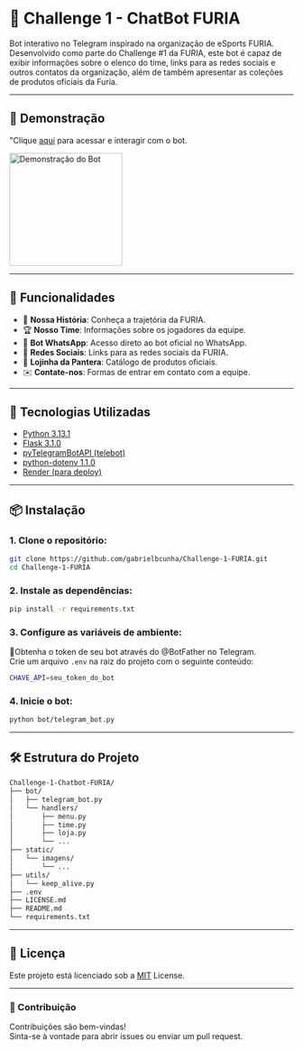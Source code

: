 # 🐾 Challenge 1 - ChatBot FURIA

Bot interativo no Telegram inspirado na organização de eSports FURIA. Desenvolvido como parte do Challenge #1 da FURIA, este bot é capaz de exibir informações sobre o elenco do time, links para as redes sociais e outros contatos da organização, além de também apresentar as coleções de produtos oficiais da Furia. 

---

## 📸 Demonstração

"Clique [aqui](https://t.me/furiagg_bot) para acessar e interagir com o bot. 

<img src="https://i.imgur.com/pMgXlue.jpeg" alt="Demonstração do Bot" width="200">

---

## 🚀 Funcionalidades

- 📜 **Nossa História**: Conheça a trajetória da FURIA.  
- 🏆 **Nosso Time**: Informações sobre os jogadores da equipe.  
- 📱 **Bot WhatsApp**: Acesso direto ao bot oficial no WhatsApp.  
- 🎥 **Redes Sociais**: Links para as redes sociais da FURIA.  
- 🛒 **Lojinha da Pantera**: Catálogo de produtos oficiais.  
- ✉️ **Contate-nos**: Formas de entrar em contato com a equipe.  

---

## 🧰 Tecnologias Utilizadas

- [Python 3.13.1](https://www.python.org/)
- [Flask  3.1.0](https://github.com/pallets/flask/)
- [pyTelegramBotAPI (telebot)](https://github.com/eternnoir/pyTelegramBotAPI)  
- [python-dotenv  1.1.0](https://github.com/motdotla/dotenv)
- [Render (para deploy)](https://render.com/)   

---

## 📦 Instalação

### 1. Clone o repositório:

```bash
git clone https://github.com/gabrielbcunha/Challenge-1-FURIA.git
cd Challenge-1-FURIA
```

### 2. Instale as dependências:
```bash
pip install -r requirements.txt
```

### 3. Configure as variáveis de ambiente:
🔐Obtenha o token de seu bot através do @BotFather no Telegram.  
Crie um arquivo `.env` na raiz do projeto com o seguinte conteúdo:
```bash
CHAVE_API=seu_token_do_bot
```

### 4. Inicie o bot:
```bash
python bot/telegram_bot.py
```
---

## 🛠️ Estrutura do Projeto 

```bash
Challenge-1-Chatbot-FURIA/
├── bot/
│   ├── telegram_bot.py
│   └── handlers/
│       ├── menu.py
│       ├── time.py
│       ├── loja.py
│       └── ...
├── static/
│   └── imagens/
│       └── ...
├── utils/
│   └── keep_alive.py
├── .env
├── LICENSE.md
├── README.md
└── requirements.txt
```

---

## 📄 Licença

Este projeto está licenciado sob a [MIT](LICENSE.md) License.

---

### 🤝 Contribuição

Contribuições são bem-vindas!   
Sinta-se à vontade para abrir issues ou enviar um pull request.
